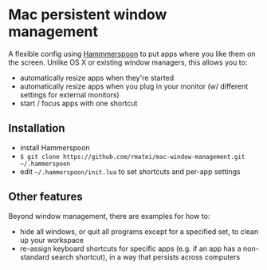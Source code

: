 # Mac persistent window management

A flexible config using [Hammmerspoon](https://www.hammerspoon.org/) to put apps where you like them on the screen. Unlike OS X or existing window managers, this allows you to:
- automatically resize apps when they're started
- automatically resize apps when you plug in your monitor (w/ different settings for external monitors)
- start / focus apps with one shortcut

## Installation

- install Hammerspoon
- `$ git clone https://github.com/rmatei/mac-window-management.git ~/.hammerspoon`
- edit `~/.hammerspoon/init.lua` to set shortcuts and per-app settings

## Other features

Beyond window management, there are examples for how to:

- hide all windows, or quit all programs except for a specified set, to clean up your workspace
- re-assign keyboard shortcuts for specific apps (e.g. if an app has a non-standard search shortcut), in a way that persists across computers